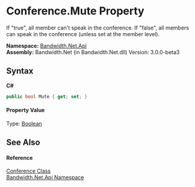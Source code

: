 ﻿# Conference.Mute Property 
 

If "true", all member can't speak in the conference. If "false", all members can speak in the conference (unless set at the member level).

**Namespace:**&nbsp;<a href ="N_Bandwidth_Net_Api.md">Bandwidth.Net.Api</a><br />**Assembly:**&nbsp;Bandwidth.Net (in Bandwidth.Net.dll) Version: 3.0.0-beta3

## Syntax

**C#**<br />
``` C#
public bool Mute { get; set; }
```


#### Property Value
Type: <a href="http://msdn2.microsoft.com/en-us/library/a28wyd50" target="_blank">Boolean</a>

## See Also


#### Reference
<a href ="T_Bandwidth_Net_Api_Conference.md">Conference Class</a><br /><a href ="N_Bandwidth_Net_Api.md">Bandwidth.Net.Api Namespace</a><br />